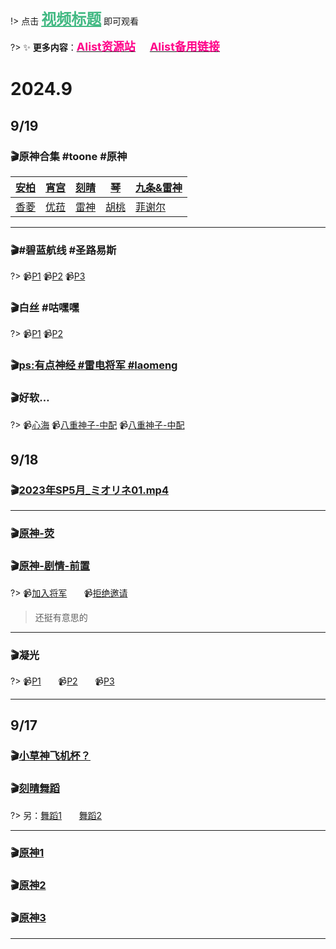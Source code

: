 !> 点击 <font color="#42b983" size="5em"><u><b>视频标题</b></u></font> 即可观看

?> ✨ **更多内容**：<b><u><a href="https://galcraft.alwaysdata.net"><font color="#ff0088" size="4em">Alist资源站</font></a></u>&nbsp;&nbsp;&nbsp;&nbsp;&nbsp;&nbsp;&nbsp;<u><a href="https://alist.duangjj.eu.org"><font color="#ff0088" size="4em">Alist备用链接</font></a></u></b>

# 2024.9

## 9/19

### 🎬原神合集 #toone #原神

| [安柏](https://g1106-my.sharepoint.com/:v:/g/personal/video_g1106_onmicrosoft_com/EebhacabHYVLmlhGgP28JaIBbg2gL63AftOf5CxuyNFdlA?e=3foteg) | [宵宫](https://g1106-my.sharepoint.com/:v:/g/personal/video_g1106_onmicrosoft_com/EaEeK-xMGmZAlcOgOnxv3vcBsfnwEkoIXN94ejaOo-8f-A?e=BnL0hm) | [刻晴](https://g1106-my.sharepoint.com/:v:/g/personal/video_g1106_onmicrosoft_com/EYkMJXR0QLJJp6mQ3W-e0AgBmhNu5z8CcwC_cVIt5mKBCg?e=HTLkPk) | [琴](https://g1106-my.sharepoint.com/:v:/g/personal/video_g1106_onmicrosoft_com/EXFYzGHDYdpMpPSlOC6iRMoB05GSUZ3IehVnC6bnRtQtVA?e=Cyh7lu) | [九条&雷神](https://g1106-my.sharepoint.com/:v:/g/personal/video_g1106_onmicrosoft_com/Edp18ax-QEhKvcEStpc4-GcBOmP157GzxJEmncpIn8zUCA?e=XV1cKk) |
| ------------------------------------------------------------ | ------------------------------------------------------------ | ------------------------------------------------------------ | ------------------------------------------------------------ | ------------------------------------------------------------ |
| [香菱](https://g1106-my.sharepoint.com/:v:/g/personal/video_g1106_onmicrosoft_com/EZvvqWianHVJq3kr4VIbVF8BMONcXvqRWyY2cEdijW-h_g?e=BfFmiU) | [优菈](https://g1106-my.sharepoint.com/:v:/g/personal/video_g1106_onmicrosoft_com/Ed_TfhHmBpBJsbGuXpbc-4YBzIbV2QREP9IExjeYEFnuHQ?e=XvwrgB) | [雷神](https://g1106-my.sharepoint.com/:v:/g/personal/video_g1106_onmicrosoft_com/EXH6iaCnjuNFrpKBz0dPj0MBULlmffGs5v01gKkf5RL2sw?e=USzVaZ) | [胡桃](https://g1106-my.sharepoint.com/:v:/g/personal/video_g1106_onmicrosoft_com/EWXt3dea9Q9JqfrNfg4ogF8BVspUm_-n681jfyPDQI3DUQ?e=CN95Ql) | [菲谢尔](https://g1106-my.sharepoint.com/:v:/g/personal/video_g1106_onmicrosoft_com/EcqHNaxqPQJHhfHcJaJuyQABXXsoEI4YOiicvW5k3EaWKw?e=hBvleL) |

---

### 🎬#碧蓝航线 #圣路易斯

?> 📹[P1](https://g1106-my.sharepoint.com/:v:/g/personal/video_g1106_onmicrosoft_com/EVc0Nb8fv5RLlNxWvW5Ti-4B9JDlDfzyyctN-kHVrjwXvg?e=xAtfZk)        📹[P2](https://g1106-my.sharepoint.com/:v:/g/personal/video_g1106_onmicrosoft_com/EcfzCuOi7y9JqREBbjcRpE0ButFLnoMKxVRg0uD8IAV5Aw?e=ZE1YsZ)        📹[P3](https://g1106-my.sharepoint.com/:v:/g/personal/video_g1106_onmicrosoft_com/EY-MhgBgfiNPr0CykkNbT2UB1AxF6p_z8DCdHNMiOljVog?e=u52Fnn)

### 🎬白丝 #咕嘿嘿

?> 📹[P1](https://g1106-my.sharepoint.com/:v:/g/personal/video_g1106_onmicrosoft_com/ESBLmI3fXLNFsY2C-Ve0X3QBI6zUX5Xf63gtgINtLK1yvA?e=ZnFVP6)        📹[P2](https://g1106-my.sharepoint.com/:v:/g/personal/video_g1106_onmicrosoft_com/EWmoaNxpKmdEmlQh5OMQzu0BEO-iMr_q13y8rhe9IEBznQ?e=OfXoqZ)

### 🎬[ps:有点神经 #雷电将军 #laomeng](https://g1106-my.sharepoint.com/:v:/g/personal/video_g1106_onmicrosoft_com/ESylf741xjFKgWbivUx0mMUBrJS7GUiqk7whsYi-ukB1Hg?e=GfaWa0)

### 🎬好软…

?> 📹[心海](https://g1106-my.sharepoint.com/:v:/g/personal/video_g1106_onmicrosoft_com/EfTlGc3zcyNDvYbLWbEZn1oBsKNCRZqpL7XqSxJpa756Eg?e=8OhwDd)        📹[八重神子-中配](https://g1106-my.sharepoint.com/:v:/g/personal/video_g1106_onmicrosoft_com/EeHNdaZ5oclBtn11zjGOn_kBPeAOHRWzY6r0lHiF1TnKsA?e=vnuoek)        📹[八重神子-中配](https://g1106-my.sharepoint.com/:v:/g/personal/video_g1106_onmicrosoft_com/EdB0y92LUOVHmHEfbRmEuTwBlHvGnaRhc7_N3CcnITJoNA?e=Efc6Vd)

## 9/18

### 🎬[2023年SP5月_ミオリネ01.mp4](https://g1106-my.sharepoint.com/:v:/g/personal/video_g1106_onmicrosoft_com/Eb07ax_kj5ZJsZgO6QzYXg0BZwdU7ra91VdlnoGV0-yQow?e=p82Rgi)

---

### 🎬[原神-荧](https://g1106-my.sharepoint.com/:v:/g/personal/video_g1106_onmicrosoft_com/EWIQ0sUuSs1Ck95l3i445xUBJ7oQE6EQS-WrmBf7rdaMHw?e=axucYA)

### 🎬[原神-剧情-前置](https://g1106-my.sharepoint.com/:v:/g/personal/video_g1106_onmicrosoft_com/Ea6F3pSZFc5Gv7O9XSKtNPsB74CBGCvZmOKts7xPFEhDkA?e=hS9OAm)

?> 📹[加入将军](https://g1106-my.sharepoint.com/:v:/g/personal/video_g1106_onmicrosoft_com/EZT1fNv4LK5Ph5wJZIiD_3gBp42ICcwaLGNxZfbo0Uppfw?e=lFzlUs)&nbsp;&nbsp;&nbsp;&nbsp;&nbsp;&nbsp;&nbsp;📹[拒绝邀请](https://g1106-my.sharepoint.com/:v:/g/personal/video_g1106_onmicrosoft_com/EQjAwR_mGWlGrqNaVgCIzKoBrnCZJGAEndjAhaKWpW1qKA?e=nrWUdp)

> 还挺有意思的

---

### 🎬凝光

?> 📹[P1](https://g1106-my.sharepoint.com/:v:/g/personal/video_g1106_onmicrosoft_com/EYIo9VNDhXRPi2BxCrBWB4QBa6CLSNcgXkrqRBb6rkUrBQ?e=Ku2tjC)&nbsp;&nbsp;&nbsp;&nbsp;&nbsp;&nbsp;&nbsp;📹[P2](https://g1106-my.sharepoint.com/:v:/g/personal/video_g1106_onmicrosoft_com/Ecu4xdcyfBtFrds4fLDu2FwBZUrN6wzEj_gapmTk5ZOL-g?e=nEPuwM)&nbsp;&nbsp;&nbsp;&nbsp;&nbsp;&nbsp;&nbsp;📹[P3](https://g1106-my.sharepoint.com/:v:/g/personal/video_g1106_onmicrosoft_com/EdSmawy56sxFoG0A9-QjfIcBxlDTa9AjUuSou0AHdF-fIA?e=BP5mhq)

---

## 9/17

### 🎬[小草神飞机杯？](https://g1106-my.sharepoint.com/:v:/g/personal/video_g1106_onmicrosoft_com/ERsrJ1jaRZNDhUU5bfcA8jMBV4tT8GZBg826UzHRJbDSZQ?e=2eXxbr)

### 🎬[刻晴舞蹈](https://g1106-my.sharepoint.com/:v:/g/personal/video_g1106_onmicrosoft_com/EWDbQKZ91UdNgM_IST90su0BEbPFob89tJke0Qr8R_qd_A)

?> 另：[舞蹈1](https://g1106-my.sharepoint.com/:v:/g/personal/video_g1106_onmicrosoft_com/EU-gJEsWFMVLhm7kb5O_F9oBQ4Lk61R-NcCQ6VEMBDEGnA?e=pxhBEt)&nbsp;&nbsp;&nbsp;&nbsp;&nbsp;&nbsp;&nbsp;[舞蹈2](https://g1106-my.sharepoint.com/:v:/g/personal/video_g1106_onmicrosoft_com/EY2E7lJsnY5AuRSxxkhODDEBnntXgSAq2fqcdkxaZfI-Ag?e=dCUcZc)

---

### 🎬[原神1](https://g1106-my.sharepoint.com/:v:/g/personal/video_g1106_onmicrosoft_com/EdMLxvCXd39Pvkge8-Zk7QcBeTbeBM2Wm8mSruQH2R8GOA?e=ZbY5eU)

### 🎬[原神2](https://g1106-my.sharepoint.com/:v:/g/personal/video_g1106_onmicrosoft_com/ETJNshYAs-xNmYDG1LcGA9UBEPhO1Tea-bT-x5D0-CeQUA?e=qcnGO9)

### 🎬[原神3](https://g1106-my.sharepoint.com/:v:/g/personal/video_g1106_onmicrosoft_com/ES8WhZxo171HvfPZy6vsI-ABZQH4D4sHp8764MfN5oLINg?e=Jee9Og)

---

